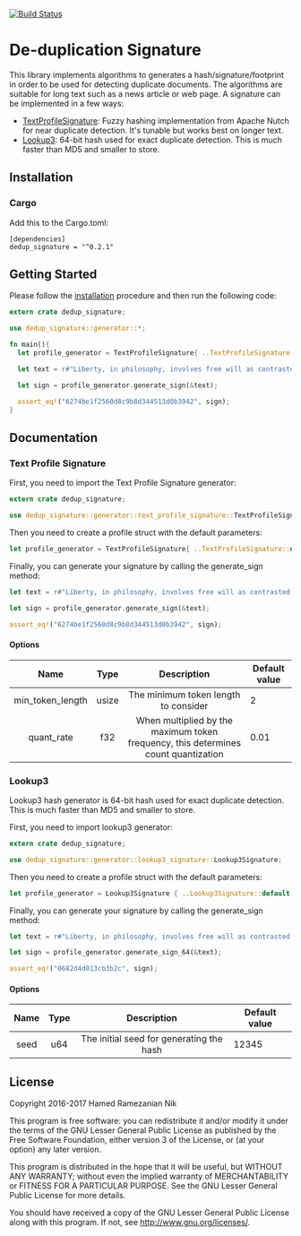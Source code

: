 [![Build Status](https://travis-ci.org/iCEAGE/dedup_signature.svg?branch=master)](https://travis-ci.org/iCEAGE/dedup_signature)

# De-duplication Signature

This library implements algorithms to generates a hash/signature/footprint in order to be used for detecting duplicate documents. The algorithms are suitable for long text such as a news article or web page. A signature can be implemented in a few ways:

* [TextProfileSignature](http://wiki.apache.org/solr/TextProfileSignature): Fuzzy hashing implementation from Apache Nutch for near duplicate detection. It's tunable but works best on longer text.
* [Lookup3](http://burtleburtle.net/bob/c/lookup3.c): 64-bit hash used for exact duplicate detection. This is much faster than MD5 and smaller to store.


## Installation

### Cargo

Add this to the Cargo.toml:

    [dependencies]
    dedup_signature = "^0.2.1"


## Getting Started

Please follow the [installation](#installation) procedure and then run the following code:

```rust
extern crate dedup_signature;

use dedup_signature::generator::*;

fn main(){
  let profile_generator = TextProfileSignature{ ..TextProfileSignature::default() };

  let text = r#"Liberty, in philosophy, involves free will as contrasted with determinism.[1] In politics, liberty consists of the social and political freedoms enjoyed by all citizens.[2] In theology, liberty is freedom from the bondage of sin.[3] Generally, liberty seems to be distinct from freedom in that freedom concerns itself primarily, if not exclusively, with the ability to do as one wills and what one has the power to do; whereas liberty also takes into account the rights of all involved. As such, liberty can be thought of as freedom limited by rights, and therefore cannot be abused."#;

  let sign = profile_generator.generate_sign(&text);

  assert_eq!("6274be1f2560d8c9b8d344513d0b3942", sign);
}
```

## Documentation

### Text Profile Signature
First, you need to import the Text Profile Signature generator:
````rust
extern crate dedup_signature;

use dedup_signature::generator::text_profile_signature::TextProfileSignature;
````

Then you need to create a profile struct with the default parameters:
````rust
let profile_generator = TextProfileSignature{ ..TextProfileSignature::default() };
````

Finally, you can generate your signature by calling the generate_sign method:
````rust
let text = r#"Liberty, in philosophy, involves free will as contrasted with determinism.[1] In politics, liberty consists of the social and political freedoms enjoyed by all citizens.[2] In theology, liberty is freedom from the bondage of sin.[3] Generally, liberty seems to be distinct from freedom in that freedom concerns itself primarily, if not exclusively, with the ability to do as one wills and what one has the power to do; whereas liberty also takes into account the rights of all involved. As such, liberty can be thought of as freedom limited by rights, and therefore cannot be abused."#;

let sign = profile_generator.generate_sign(&text);

assert_eq!("6274be1f2560d8c9b8d344513d0b3942", sign);
````

#### Options 

|       Name       |  Type |                                     Description                                    | Default value |
|:----------------:|:-----:|:----------------------------------------------------------------------------------:|---------------|
| min_token_length |  usize  | The minimum token length to consider                                               | 2             |
|    quant_rate    | f32 | When multiplied by the maximum token frequency, this determines count quantization | 0.01          |


### Lookup3
Lookup3 hash generator is 64-bit hash used for exact duplicate detection. This is much faster than MD5 and smaller to store.

First, you need to import lookup3 generator:
````rust
extern crate dedup_signature;

use dedup_signature::generator::lookup3_signature::Lookup3Signature;
````

Then you need to create a profile struct with the default parameters:
````rust
let profile_generator = Lookup3Signature { ..Lookup3Signature::default() };
````

Finally, you can generate your signature by calling the generate_sign method:
````rust
let text = r#"Liberty, in philosophy, involves free will as contrasted with determinism.[1] In politics, liberty consists of the social and political freedoms enjoyed by all citizens.[2] In theology, liberty is freedom from the bondage of sin.[3] Generally, liberty seems to be distinct from freedom in that freedom concerns itself primarily, if not exclusively, with the ability to do as one wills and what one has the power to do; whereas liberty also takes into account the rights of all involved. As such, liberty can be thought of as freedom limited by rights, and therefore cannot be abused."#;

let sign = profile_generator.generate_sign_64(&text);

assert_eq!("0682d4d013cb3b2c", sign);
````

#### Options 

|       Name       |  Type |                                     Description                                    | Default value |
|:----------------:|:-----:|:----------------------------------------------------------------------------------:|---------------|
| seed |  u64  | The initial seed for generating the hash                                               | 12345



## License

Copyright 2016-2017 Hamed Ramezanian Nik

This program is free software: you can redistribute it and/or modify
it under the terms of the GNU Lesser General Public License as published by
the Free Software Foundation, either version 3 of the License, or
(at your option) any later version.

This program is distributed in the hope that it will be useful,
but WITHOUT ANY WARRANTY; without even the implied warranty of
MERCHANTABILITY or FITNESS FOR A PARTICULAR PURPOSE.  See the
GNU Lesser General Public License for more details.

You should have received a copy of the GNU Lesser General Public License
along with this program.  If not, see <http://www.gnu.org/licenses/>.
